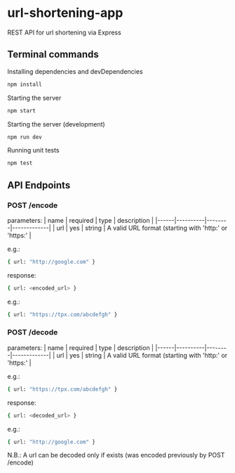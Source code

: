 # url-shortening-app

REST API for url shortening via Express

## Terminal commands

Installing dependencies and devDependencies

```sh
npm install
```

Starting the server

```sh
npm start
```

Starting the server (development)

```sh
npm run dev
```

Running unit tests

```sh
npm test
```

## API Endpoints

### POST /encode

parameters:
| name | required | type | description |
|------|----------|--------|-------------|
| url | yes | string | A valid URL format (starting with 'http:' or 'https:' |

e.g.:

```sh
{ url: "http://google.com" }
```

response:

```sh
{ url: <encoded_url> }
```

e.g.:

```sh
{ url: "https://tpx.com/abcdefgh" }
```

### POST /decode

parameters:
| name | required | type | description |
|------|----------|--------|-------------|
| url | yes | string | A valid URL format (starting with 'http:' or 'https:' |

e.g.:

```sh
{ url: "https://tpx.com/abcdefgh" }
```

response:

```sh
{ url: <decoded_url> }
```

e.g.:

```sh
{ url: "http://google.com" }
```

N.B.: A url can be decoded only if exists (was encoded previously by POST /encode)
